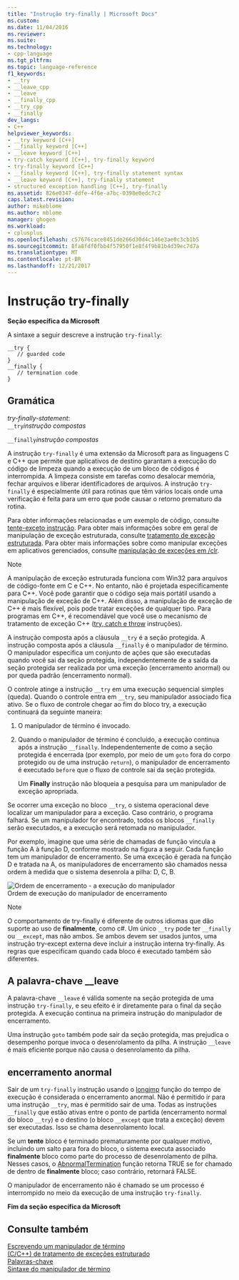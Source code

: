```yaml
---
title: "Instrução try-finally | Microsoft Docs"
ms.custom: 
ms.date: 11/04/2016
ms.reviewer: 
ms.suite: 
ms.technology:
- cpp-language
ms.tgt_pltfrm: 
ms.topic: language-reference
f1_keywords:
- __try
- __leave_cpp
- __leave
- __finally_cpp
- __try_cpp
- __finally
dev_langs:
- C++
helpviewer_keywords:
- __try keyword [C++]
- __finally keyword [C++]
- __leave keyword [C++]
- try-catch keyword [C++], try-finally keyword
- try-finally keyword [C++]
- __finally keyword [C++], try-finally statement syntax
- __leave keyword [C++], try-finally statement
- structured exception handling [C++], try-finally
ms.assetid: 826e0347-ddfe-4f6e-a7bc-0398e0edc7c2
caps.latest.revision: 
author: mikeblome
ms.author: mblome
manager: ghogen
ms.workload:
- cplusplus
ms.openlocfilehash: c57676cace8451de266d30d4c146e3ae0c3cb1b5
ms.sourcegitcommit: 8fa8fdf0fbb4f57950f1e8f4f9b81b4d39ec7d7a
ms.translationtype: MT
ms.contentlocale: pt-BR
ms.lasthandoff: 12/21/2017
---
```

# <a name="try-finally-statement"></a>Instrução try-finally
**Seção específica da Microsoft**  
  
 A sintaxe a seguir descreve a instrução `try-finally`:  
  
```  
__try {  
   // guarded code  
}  
__finally {  
   // termination code  
}  
```  
  
## <a name="grammar"></a>Gramática  
 *try-finally-statement*:  
 `__try`*instrução compostas*  
  
 `__finally`*instrução compostas*  
  
 A instrução `try-finally` é uma extensão da Microsoft para as linguagens C e C++ que permite que aplicativos de destino garantam a execução do código de limpeza quando a execução de um bloco de códigos é interrompida. A limpeza consiste em tarefas como desalocar memória, fechar arquivos e liberar identificadores de arquivos. A instrução `try-finally` é especialmente útil para rotinas que têm vários locais onde uma verificação é feita para um erro que pode causar o retorno prematuro da rotina.  
  
 Para obter informações relacionadas e um exemplo de código, consulte [tente-exceto instrução](../cpp/try-except-statement.md). Para obter mais informações sobre em geral de manipulação de exceção estruturada, consulte [tratamento de exceção estruturada](../cpp/structured-exception-handling-c-cpp.md). Para obter mais informações sobre como manipular exceções em aplicativos gerenciados, consulte [manipulação de exceções em /clr](../windows/exception-handling-cpp-component-extensions.md).  
  
> [!NOTE]
>  A manipulação de exceção estruturada funciona com Win32 para arquivos de código-fonte em C e C++. No entanto, não é projetada especificamente para C++. Você pode garantir que o código seja mais portátil usando a manipulação de exceção de C++. Além disso, a manipulação de exceção de C++ é mais flexível, pois pode tratar exceções de qualquer tipo. Para programas em C++, é recomendável que você use o mecanismo de tratamento de exceção C++ ([try, catch e throw](../cpp/try-throw-and-catch-statements-cpp.md) instruções).  
  
 A instrução composta após a cláusula `__try` é a seção protegida. A instrução composta após a cláusula `__finally` é o manipulador de término. O manipulador especifica um conjunto de ações que são executadas quando você sai da seção protegida, independentemente de a saída da seção protegida ser realizada por uma exceção (encerramento anormal) ou por queda padrão (encerramento normal).  
  
 O controle atinge a instrução `__try` em uma execução sequencial simples (queda). Quando o controle entra em `__try`, seu manipulador associado fica ativo. Se o fluxo de controle chegar ao fim do bloco try, a execução continuará da seguinte maneira:  
  
1.  O manipulador de término é invocado.  
  
2.  Quando o manipulador de término é concluído, a execução continua após a instrução `__finally`. Independentemente de como a seção protegida é encerrada (por exemplo, por meio de um `goto` fora do corpo protegido ou de uma instrução `return`), o manipulador de encerramento é executado `before` que o fluxo de controle sai da seção protegida.  
  
     Um **Finally** instrução não bloqueia a pesquisa para um manipulador de exceção apropriada.  
  
 Se ocorrer uma exceção no bloco `__try`, o sistema operacional deve localizar um manipulador para a exceção. Caso contrário, o programa falhará. Se um manipulador for encontrado, todos os blocos `__finally` serão executados, e a execução será retomada no manipulador.  
  
 Por exemplo, imagine que uma série de chamadas de função vincula a função A à função D, conforme mostrado na figura a seguir. Cada função tem um manipulador de encerramento. Se uma exceção é gerada na função D e tratada na A, os manipuladores de encerramento são chamados nessa ordem à medida que o sistema desenrola a pilha: D, C, B.  
  
 ![Ordem de encerramento &#45; a execução do manipulador](../cpp/media/vc38cx1.gif "vc38CX1")  
Ordem de execução do manipulador de encerramento  
  
> [!NOTE]
>  O comportamento de try-finally é diferente de outros idiomas que dão suporte ao uso de **finalmente**, como c#.  Um único `__try` pode ter `__finally` ou `__except`, mas não ambos.  Se ambos devem ser usados juntos, uma instrução try-except externa deve incluir a instrução interna try-finally.  As regras que especificam quando cada bloco é executado também são diferentes.  
  
## <a name="the-leave-keyword"></a>A palavra-chave __leave  
 A palavra-chave `__leave` é válida somente na seção protegida de uma instrução `try-finally`, e seu efeito é ir diretamente para o final da seção protegida. A execução continua na primeira instrução do manipulador de encerramento.  
  
 Uma instrução `goto` também pode sair da seção protegida, mas prejudica o desempenho porque invoca o desenrolamento da pilha. A instrução `__leave` é mais eficiente porque não causa o desenrolamento da pilha.  
  
## <a name="abnormal-termination"></a>encerramento anormal  
 Sair de um `try-finally` instrução usando o [longjmp](../c-runtime-library/reference/longjmp.md) função do tempo de execução é considerada o encerramento anormal. Não é permitido ir para uma instrução `__try`, mas é permitido sair de uma. Todas as instruções `__finally` que estão ativas entre o ponto de partida (encerramento normal do bloco `__try`) e o destino (o bloco `__except` que trata a exceção) devem ser executadas. Isso se chama desenrolamento local.  
  
 Se um **tente** bloco é terminado prematuramente por qualquer motivo, incluindo um salto para fora do bloco, o sistema executa associado **finalmente** bloco como parte do processo de desenrolamento de pilha. Nesses casos, o [AbnormalTermination](http://msdn.microsoft.com/library/windows/desktop/ms679265) função retorna TRUE se for chamado de dentro de **finalmente** bloco; caso contrário, retornará FALSE.  
  
 O manipulador de encerramento não é chamado se um processo é interrompido no meio da execução de uma instrução `try-finally`.  
  
 **Fim da seção específica da Microsoft**  
  
## <a name="see-also"></a>Consulte também  
 [Escrevendo um manipulador de término](../cpp/writing-a-termination-handler.md)   
 [(C/C++) de tratamento de exceções estruturado](../cpp/structured-exception-handling-c-cpp.md)   
 [Palavras-chave](../cpp/keywords-cpp.md)   
 [Sintaxe do manipulador de término](http://msdn.microsoft.com/library/windows/desktop/ms681393)